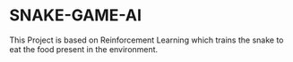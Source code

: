 # SNAKE-GAME-AI
This Project is based on Reinforcement Learning which trains the snake to eat the food present in the environment.
